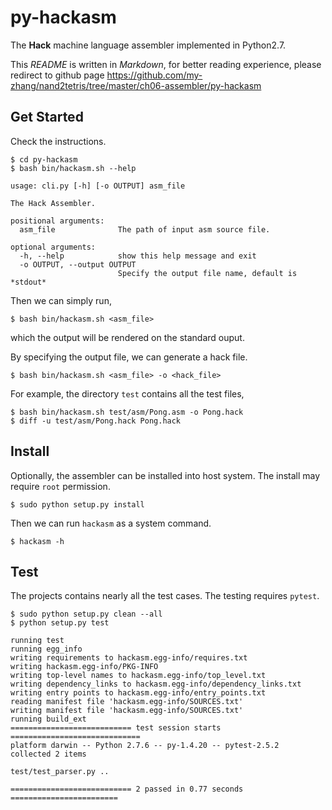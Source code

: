 
py-hackasm
==========

The **Hack** machine language assembler implemented in Python2.7. 

This *README* is written in _Markdown_, for better reading experience, please redirect to github page https://github.com/my-zhang/nand2tetris/tree/master/ch06-assembler/py-hackasm

## Get Started 

Check the instructions. 

```
$ cd py-hackasm 
$ bash bin/hackasm.sh --help 

usage: cli.py [-h] [-o OUTPUT] asm_file

The Hack Assembler.

positional arguments:
  asm_file              The path of input asm source file.

optional arguments:
  -h, --help            show this help message and exit
  -o OUTPUT, --output OUTPUT
                        Specify the output file name, default is *stdout*
``` 

Then we can simply run, 

```
$ bash bin/hackasm.sh <asm_file> 
``` 

which the output will be rendered on the standard ouput. 

By specifying the output file, we can generate a hack file. 

```
$ bash bin/hackasm.sh <asm_file> -o <hack_file> 
```

For example, the directory `test` contains all the test files, 

```
$ bash bin/hackasm.sh test/asm/Pong.asm -o Pong.hack
$ diff -u test/asm/Pong.hack Pong.hack 
```

## Install 

Optionally, the assembler can be installed into host system. The install may require `root` permission. 

```
$ sudo python setup.py install
```

Then we can run `hackasm` as a system command. 

```
$ hackasm -h 
``` 

## Test 

The projects contains nearly all the test cases. The testing requires `pytest`. 

```
$ sudo python setup.py clean --all 
$ python setup.py test

running test
running egg_info
writing requirements to hackasm.egg-info/requires.txt
writing hackasm.egg-info/PKG-INFO
writing top-level names to hackasm.egg-info/top_level.txt
writing dependency_links to hackasm.egg-info/dependency_links.txt
writing entry points to hackasm.egg-info/entry_points.txt
reading manifest file 'hackasm.egg-info/SOURCES.txt'
writing manifest file 'hackasm.egg-info/SOURCES.txt'
running build_ext
=========================== test session starts =============================
platform darwin -- Python 2.7.6 -- py-1.4.20 -- pytest-2.5.2
collected 2 items 

test/test_parser.py ..

=========================== 2 passed in 0.77 seconds ========================
```

